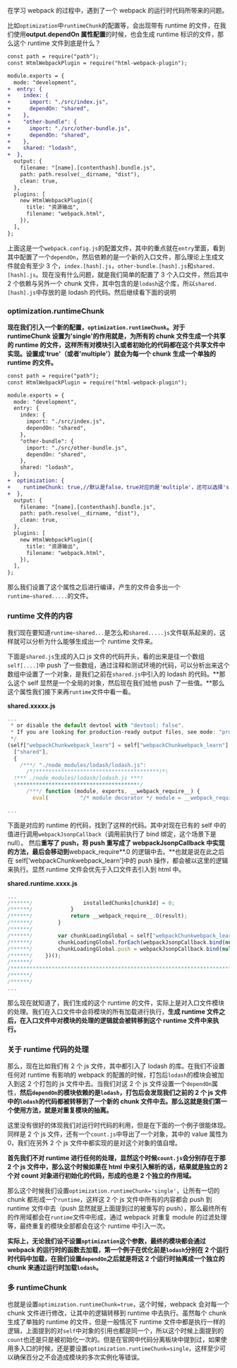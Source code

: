 在学习 webpack 的过程中，遇到了一个 webpack 的运行时代码所带来的问题。

比如`optimization`中`runtimeChunk`的配置等，会出现带有 runtime 的文件，在我们使用**output.dependOn 属性配置**的时候，也会生成 runtime 标识的文件，那么这个 runtime 文件到底是什么？

```diff
const path = require("path");
const HtmlWebpackPlugin = require("html-webpack-plugin");

module.exports = {
  mode: "development",
+  entry: {
+    index: {
+      import: "./src/index.js",
+      dependOn: "shared",
+    },
+    "other-bundle": {
+      import: "./src/other-bundle.js",
+      dependOn: "shared",
+    },
+    shared: "lodash",
+  },
  output: {
    filename: "[name].[contenthash].bundle.js",
    path: path.resolve(__dirname, "dist"),
    clean: true,
  },
  plugins: [
    new HtmlWebpackPlugin({
      title: "资源输出",
      filename: "webpack.html",
    }),
  ],
};
```

上面这是一个`webpack.config.js`的配置文件，其中的重点就在`entry`里面，看到其中配置了一个`dependOn`，然后依赖的是一个新的入口文件，那么理论上生成文件就会有至少 3 个，`index.[hash].js`，`other-bundle.[hash].js`和`shared.[hash].js`。现在没有什么问题，就是我们简单的配置了 3 个入口文件，然后其中 2 个依赖与另外一个 chunk 文件，其中包含的是`lodash`这个库，所以`shared.[hash].js`中存放的是 lodash 的代码。然后继续看下面的说明

### optimization.runtimeChunk

**现在我们引入一个新的配置，`optimization.runtimeChunk`。对于 runtimeChunk 设置为'single'的作用就是，为所有的 chunk 文件生成一个共享的 runtime 的文件，这样所有对模块引入或者初始化的代码都在这个共享文件中实现。设置成'true'（或者'multiple'）就会为每一个 chunk 生成一个单独的 runtime 的文件。**

```diff
const path = require("path");
const HtmlWebpackPlugin = require("html-webpack-plugin");

module.exports = {
  mode: "development",
  entry: {
    index: {
      import: "./src/index.js",
      dependOn: "shared",
    },
    "other-bundle": {
      import: "./src/other-bundle.js",
      dependOn: "shared",
    },
    shared: "lodash",
  },
+  optimization: {
+    runtimeChunk: true,//默认是false，true对应的是'multiple'，还可以选择'single'。
+  },
  output: {
    filename: "[name].[contenthash].bundle.js",
    path: path.resolve(__dirname, "dist"),
    clean: true,
  },
  plugins: [
    new HtmlWebpackPlugin({
      title: "资源输出",
      filename: "webpack.html",
    }),
  ],
};
```

那么我们设置了这个属性之后进行编译，产生的文件会多出一个`runtime~shared.....`的文件。

### runtime 文件的内容

我们现在要知道`runtime~shared...`是怎么和`shared.....js`文件联系起来的，这样就可以分析为什么能够生成出一个 runtime 文件来。

下面是`shared.js`生成的入口 js 文件的代码开头，看的出来是往一个数组`self[....]`中 push 了一些数组，通过注释和测试环境的代码，可以分析出来这个数组中设置了一个对象，是我们之前在`shared.js`中引入的 lodash 的代码。**那么这个 self 显然是一个全局的对象，然后现在我们给他 push 了一些值。**那么这个属性我们接下来再`runtime`文件中看一看。

**shared.xxxxx.js**

```js
...
 * or disable the default devtool with "devtool: false".
 * If you are looking for production-ready output files, see mode: "production" (https://webpack.js.org/configuration/mode/).
 */
(self["webpackChunkwebpack_learn"] = self["webpackChunkwebpack_learn"] || []).push([
  ["shared"],
  {
    /***/ "./node_modules/lodash/lodash.js":
      /*!***************************************!*\
  !*** ./node_modules/lodash/lodash.js ***!
  \***************************************/
      /***/ function (module, exports, __webpack_require__) {
        eval(          "/* module decorator */ module = __webpack_require__.nmd(module);\nvar __WEBPACK_AMD_DEFINE_RESULT__;/**\n * @license\n * Lodash <https://lodash.com/>\n * Copyright OpenJS Foundation and other contributors <https://openjsf.org/>\n * Released under MIT license <https://lodash.com/license>\n * Based on Underscore.js 1.8.3 <http://underscorejs.org/LICENSE>\n * Copyright Jeremy Ashkenas, DocumentCloud and Investigative Reporters & Editors\n */\n;(function() {\n\n  /** Used as a safe reference for `undefined` in pre-ES5 environments. */\n  var undefined;\n\n  /** Used as the semantic version number. */\n  var VERSION = '4.17.21';\n\n  /** Used as the size to enable large array optimizations. */\n  var LARGE_ARRAY_SIZE = 200;\n\n  /** Error message constants. */\n  var CORE_ERROR_TEXT = 'Unsupported core-js use. Try https://npms.io/search?q=ponyfill.',\n      FUNC_ERROR_TEXT = 'Expected a function',\n      INVALID_TEMPL_VAR_ERROR_TEXT = 'Invalid `variable` option passed into `_.template`';\n\n  /** Used to stand-in for `undefined` hash values. */\n  var HASH_UNDEFINED = '__lodash_hash_undefined__';\n\n  /** Used as the maximum memoize cache size. */\n  var MAX_MEMOIZE_SIZE = 500;\n\n  /** Used as the internal argument placeholder. */\n  var PLACEHOLDER = '__lodash_placeholder__';\n\n  /** Used to compose bitmasks for cloning. */\n  var CLONE_DEEP_FLAG = 1,\n      CLONE_FLAT_FLAG = 2,\n      CL

...
```

下面是对应的 runtime 的代码，找到了这样的代码。其中对现在已有的 self 中的值进行调用`webpackJsonpCallback`（调用前执行了 bind 绑定，这个场景下是 null）。
然后**重写了 push，将 push 重写成了 webpackJsonpCallback 中实现的方法，最后会移动到**webpack_require**.0 的逻辑中去。**也就是说在此之后在 self['webpackChunkwebpack_learn']中的 push 操作，都会被以这里的逻辑来执行。显然 runtime 文件会优先于入口文件去引入到 html 中。

**shared.runtime.xxxx.js**

```js
...
/******/ 				installedChunks[chunkId] = 0;
/******/ 			}
/******/ 			return __webpack_require__.O(result);
/******/ 		}
/******/
/******/ 		var chunkLoadingGlobal = self["webpackChunkwebpack_learn"] = self["webpackChunkwebpack_learn"] || [];
/******/ 		chunkLoadingGlobal.forEach(webpackJsonpCallback.bind(null, 0));
/******/ 		chunkLoadingGlobal.push = webpackJsonpCallback.bind(null, chunkLoadingGlobal.push.bind(chunkLoadingGlobal));
/******/ 	})();
/******/
/************************************************************************/
/******/
/******/
...
```

那么现在就知道了，我们生成的这个 runtime 的文件，实际上是对入口文件模块的处理。我们在入口文件中会将模块的所有加载进行执行，**生成 runtime 文件之后，在入口文件中对模块的处理的逻辑就会被转移到这个 runtime 文件中来执行。**

### 关于 runtime 代码的处理

那么，现在比如我们有 2 个 js 文件，其中都引入了 lodash 的库。在我们不设置任何对 runtime 有影响的 webpack 的配置的时候，打包后`lodash`的模块会被加入到这 2 个打包的 js 文件中去。当我们对这 2 个 js 文件设置一个`dependOn`属性，**然后`dependOn`的模块依赖的是`lodash`，打包后会发现我们之前的 2 个 js 文件中的`lodash`的代码都被转移到了一个新的 chunk 文件中去。那么这就是我们第一个使用方法，就是对重复模块的抽离。**

这里没有很好的体现我们对运行时代码的利用，但是在下面的一个例子很能体现。同样是 2 个 js 文件，还有一个`count.js`中导出了一个对象，其中的 value 属性为 0，我们在另外 2 个 js 文件中都实现的是对这个对象的值自增。

**首先我们不对 runtime 进行任何的处理，显然这个时候`count.js`会分别存在于那 2 个 js 文件中，那么这个时候如果在 html 中来引入解析的话，结果就是独立的 2 个对 count 对象进行初始化的代码，形成的也是 2 个独立的作用域。**

那么这个时候我们设置`optimization.runtimeChunk='single'`，让所有一切的 chunk 都形成一个`runtime`，这样这 2 个 js 文件中所有的内容都会 push 到 runtime 文件中去（push 显然就是上面提到过的被重写的 push），那么最终所有的作用域都会在`runtime`文件中形成，通过 webpack 对重复 module 的过滤处理等，最终重复的模块全部都会在这个 runtime 中引入一次。

**实际上，无论我们设不设置`optimization`这个参数，最终的模块都会通过 webpack 的运行时的函数去加载，第一个例子在优化前是`lodash`分别在 2 个运行时代码中加载，在我们设置`dependOn`之后就是将这 2 个运行时抽离成一个独立的 chunk 来通过运行时加载`lodash`。**

### 多 runtimeChunk

也就是设置`optimization.runtimeChunk=true`，这个时候，webpack 会对每一个 chunk 文件进行修改，让其中的逻辑转移到 runtime 中去执行。虽然每个 chunk 生成了单独的 runtime 的文件，但是一般情况下 runtime 文件中都是执行一样的逻辑，上面提到的对`self`中对象的引用也都是同一个，所以这个时候上面提到的`count`也还是只是被初始化一次的。但是在官网中代码分离板块中提到过，如果使用多入口的时候，还是要设置`optimization.runtimeChunk=single`，这样至少可以确保百分之不会造成模块的多次实例化等错误。
